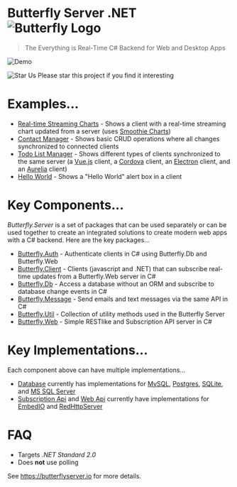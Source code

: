 # Butterfly Server .NET ![Butterfly Logo](https://raw.githubusercontent.com/firesharkstudios/butterfly-server-dotnet/master/img/logo-40x40.png) 

> The Everything is Real-Time C# Backend for Web and Desktop Apps

![Demo](https://raw.githubusercontent.com/firesharkstudios/butterfly-server-dotnet/master/img/simple-chat-demo.gif) 

![Star Us](https://raw.githubusercontent.com/firesharkstudios/butterfly-server-dotnet/master/img/yellow-star-16x16.png) Please star this project if you find it interesting

# Examples...

- [Real-time Streaming Charts](https://github.com/firesharkstudios/butterfly-server-dotnet/tree/master/Butterfly.Example.RealtimeStreamingChart) - Shows a client with a real-time streaming chart updated from a server (uses [Smoothie Charts](http://smoothiecharts.org/))
- [Contact Manager](https://github.com/firesharkstudios/butterfly-server-dotnet/tree/master/Butterfly.Example.Crud) - Shows basic CRUD operations where all changes synchronized to connected clients
- [Todo List Manager](https://github.com/firesharkstudios/butterfly-server-dotnet/tree/master/Butterfly.Example.Todo) - Shows different types of clients synchronized to the same server (a [Vue.js](https://vuejs.org/) client, a [Cordova](https://cordova.apache.org/) client, an [Electron](https://electronjs.org/) client, and an [Aurelia](https://aurelia.io/) client)
- [Hello World](https://github.com/firesharkstudios/butterfly-server-dotnet/tree/master/Butterfly.Example.HelloWorld) - Shows a "Hello World" alert box in a client

# Key Components...

*Butterfly.Server* is a set of packages that can be used separately or can be used together to create an integrated solutions to create modern web apps with a C# backend.  Here are the key packages...

- [Butterfly.Auth](https://github.com/firesharkstudios/butterfly-auth) - Authenticate clients in C# using Butterfly.Db and Butterfly.Web
- [Butterfly.Client](https://github.com/firesharkstudios/butterfly-client) - Clients (javascript and .NET) that can subscribe real-time updates from a Butterfly.Web server in C#
- [Butterfly.Db](https://github.com/firesharkstudios/butterfly-db) - Access a database without an ORM and subscribe to database change events in C#
- [Butterfly.Message](https://github.com/firesharkstudios/butterfly-message) - Send emails and text messages via the same API in C#
- [Butterfly.Util](https://github.com/firesharkstudios/butterfly-util) - Collection of utility methods used in the Butterfly Server
- [Butterfly.Web](https://github.com/firesharkstudios/butterfly-web) - Simple RESTlike and Subscription API server in C#

# Key Implementations...

Each component above can have multiple implementations...

- [Database](https://butterflyserver.io/#/?id=accessing-a-database) currently has implementations for [MySQL](https://butterflyserver.io/#/?id=using-mysql), [Postgres](https://butterflyserver.io/#/?id=using-postgres), [SQLite](https://butterflyserver.io/#/?id=using-sqlite), and [MS SQL Server](https://butterflyserver.io/#/?id=using-ms-sql-server)
- [Subscription Api](https://butterflyserver.io/#/?id=creating-a-subscription-api) and [Web Api](https://butterflyserver.io/#/?id=creating-a-web-api) currently have implementations for [EmbedIO](https://butterflyserver.io/#/?id=using-embedio) and [RedHttpServer](https://butterflyserver.io/#/?id=using-redhttpserver)

# FAQ

- Targets *.NET Standard 2.0*
- Does **not** use polling

See https://butterflyserver.io for more details.